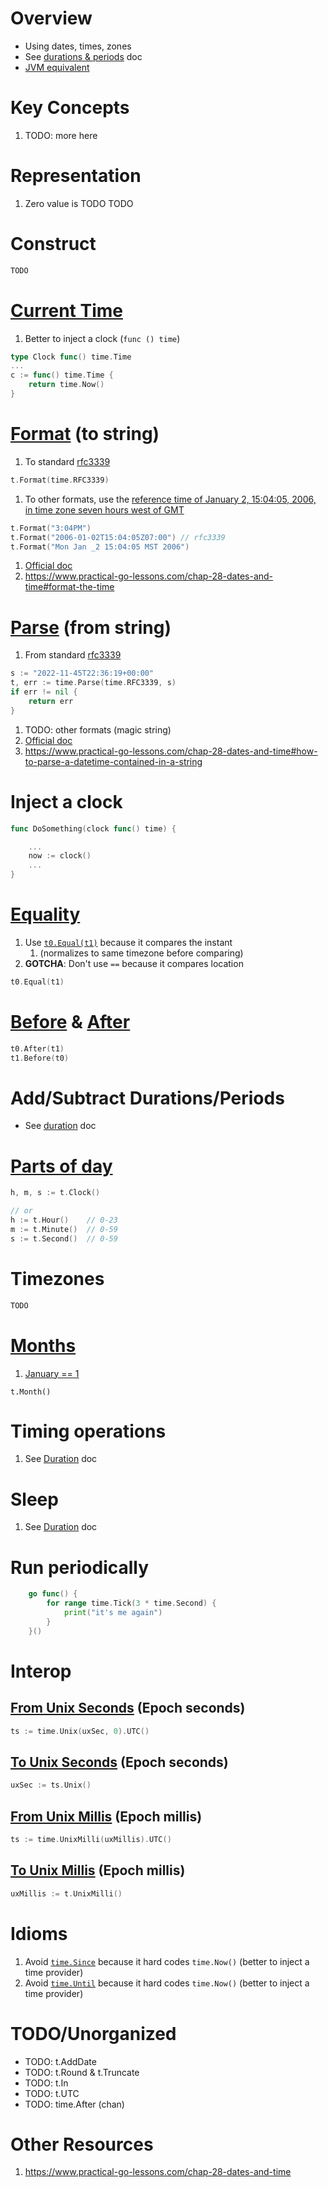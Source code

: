 # Overview
- Using dates, times, zones
- See [durations & periods](./duration.md) doc
- [JVM equivalent](https://docs.oracle.com/en/java/javase/17/docs/api/java.base/java/time/Instant.html)


# Key Concepts
1. TODO: more here


# Representation
1. Zero value is TODO
TODO


# Construct
```go
TODO
```


# [Current Time](TODO)
1. Better to inject a clock (`func () time`)
```go
type Clock func() time.Time
...
c := func() time.Time {
    return time.Now()
}
```


# [Format](TODO) (to string)
1. To standard [rfc3339](https://datatracker.ietf.org/doc/html/rfc3339)
```go
t.Format(time.RFC3339)
```
1. To other formats, use the [reference time of January 2, 15:04:05, 2006, in time zone seven hours west of GMT](https://pkg.go.dev/time#pkg-constants)
```go
t.Format("3:04PM")
t.Format("2006-01-02T15:04:05Z07:00") // rfc3339
t.Format("Mon Jan _2 15:04:05 MST 2006")
```
1. [Official doc](https://pkg.go.dev/time#Time.Format)
1. https://www.practical-go-lessons.com/chap-28-dates-and-time#format-the-time


# [Parse](TODO) (from string)
1. From standard [rfc3339](https://datatracker.ietf.org/doc/html/rfc3339)
```go
s := "2022-11-45T22:36:19+00:00"
t, err := time.Parse(time.RFC3339, s)
if err != nil {
    return err
}
```
1. TODO: other formats (magic string)
1. [Official doc](https://pkg.go.dev/time#Parse)
1. https://www.practical-go-lessons.com/chap-28-dates-and-time#how-to-parse-a-datetime-contained-in-a-string



# Inject a clock
```go
func DoSomething(clock func() time) {

    ...
    now := clock()
    ...
}
```


# [Equality](https://pkg.go.dev/time#Time)
1. Use [`t0.Equal(t1)`](https://pkg.go.dev/time#Time.Equal) because it compares the instant
    1. (normalizes to same timezone before comparing)
1. **GOTCHA**: Don't use `==` because it compares location
```go
t0.Equal(t1)
```


# [Before](https://pkg.go.dev/time#Time.Before) & [After](https://pkg.go.dev/time#Time.After)
```go
t0.After(t1)
t1.Before(t0)
```


# Add/Subtract Durations/Periods
- See [duration](./duration.md) doc


# [Parts of day](https://pkg.go.dev/time#Time.Clock)
```go
h, m, s := t.Clock()

// or
h := t.Hour()    // 0-23
m := t.Minute()  // 0-59
s := t.Second()  // 0-59
```


# Timezones
```go
TODO
```


# [Months](https://pkg.go.dev/time#Time.Month)
1. [January == 1](https://pkg.go.dev/time#Month)
```
t.Month()
```


# Timing operations
1. See [Duration](./duration.md) doc


# Sleep
1. See [Duration](./duration.md) doc


# Run periodically
```go
    go func() {
        for range time.Tick(3 * time.Second) {
            print("it's me again")
        }
    }()
```


# Interop
## [From Unix Seconds](https://pkg.go.dev/time#Unix) (Epoch seconds)
```go
ts := time.Unix(uxSec, 0).UTC()
```

## [To Unix Seconds](https://pkg.go.dev/time#Time.Unix) (Epoch seconds)
```go
uxSec := ts.Unix()
```

## [From Unix Millis](https://pkg.go.dev/time#UnixMilli) (Epoch millis)
```go
ts := time.UnixMilli(uxMillis).UTC()
```

## [To Unix Millis](https://pkg.go.dev/time#Time.UnixMilli) (Epoch millis)
```go
uxMillis := t.UnixMilli()
```


# Idioms
1. Avoid [`time.Since`](TODO) because it hard codes `time.Now()` (better to inject a time provider)
1. Avoid [`time.Until`](TODO) because it hard codes `time.Now()` (better to inject a time provider)


# TODO/Unorganized
- TODO: t.AddDate
- TODO: t.Round & t.Truncate
- TODO: t.In
- TODO: t.UTC
- TODO: time.After (chan)


# Other Resources
1. https://www.practical-go-lessons.com/chap-28-dates-and-time
